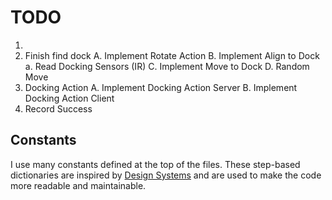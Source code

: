 # TODO
1. 
1. Finish find dock
    A. Implement Rotate Action
    B. Implement Align to Dock
        a. Read Docking Sensors (IR)
    C. Implement Move to Dock
    D. Random Move
2. Docking Action
    A. Implement Docking Action Server
    B. Implement Docking Action Client
3. Record Success

## Constants

I use many constants defined at the top of the files. These step-based dictionaries are inspired by [Design Systems](https://www.interaction-design.org/literature/topics/design-systems) and are used to make the code more readable and maintainable.